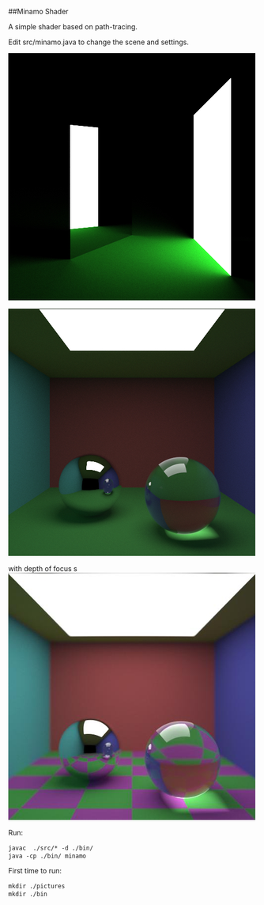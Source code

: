 
##Minamo Shader

A simple shader based on path-tracing.

Edit src/minamo.java to change the scene and settings.

![image](https://github.com/gym487/MinamoShader/blob/master/docs/mirror.jpg?raw=true)

![image](https://github.com/gym487/MinamoShader/blob/master/docs/cornell.jpg?raw=true)

with depth of focus
s
![image](https://github.com/gym487/MinamoShader/blob/master/docs/cornel2.jpg?raw=true)

Run:

	javac  ./src/* -d ./bin/
	java -cp ./bin/ minamo

First time to run:

	mkdir ./pictures
	mkdir ./bin


